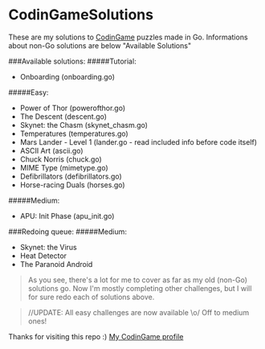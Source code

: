 # CodinGameSolutions
These are my solutions to [CodinGame](http://codingame.com) puzzles made in Go. Informations about non-Go solutions are below "Available Solutions"

###Available solutions:
#####Tutorial:
* Onboarding (onboarding.go)

#####Easy:
* Power of Thor (powerofthor.go)
* The Descent (descent.go)
* Skynet: the Chasm (skynet_chasm.go)
* Temperatures (temperatures.go)
* Mars Lander - Level 1 (lander.go - read included info before code itself)
* ASCII Art (ascii.go)
* Chuck Norris (chuck.go)
* MIME Type (mimetype.go)
* Defibrillators (defibrillators.go)
* Horse-racing Duals (horses.go)

#####Medium:
* APU: Init Phase (apu_init.go)

###Redoing queue:
#####Medium:
* Skynet: the Virus
* Heat Detector
* The Paranoid Android

> As you see, there's a lot for me to cover as far as my old (non-Go) solutions go. Now I'm mostly completing other challenges, but I will for sure redo each of solutions above.

> //UPDATE: All easy challenges are now available \o/ Off to medium ones!

Thanks for visiting this repo :)
[My CodinGame profile](https://www.codingame.com/profile/038dcafe98eef32a5b0f6a9f9bce3e30600888)